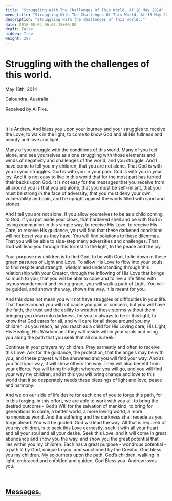 ```yaml
---
title: "Struggling With The Challenges Of This World. Af 18 May 2014"
menu_title: "Struggling With The Challenges Of This World. Af 18 May 2014"
description: "Struggling with the challenges of this world.."
date: 2016-05-04 06:03:18+00:00
draft: False
hidden: True
weight: 287
---
```

# Struggling with the challenges of this world.

May 18th, 2014

Caloundra, Australia.

Received by Al Fike.

 

It is Andrew. And bless you upon your journey and your struggles to receive the Love, to walk in the light, to come to know God and all His fullness and beauty and love and light.

Many of you struggle with the conditions of this world. Many of you feel alone, and see yourselves as alone struggling with those elements and winds of negativity and challenges of the world, and you struggle. And I have come to tell you my children, that you are not alone. That God is with you in your struggles. God is with you in your pain. God is with you in your joy. And it is not easy to live in this world that for the most part has turned their backs upon God. It is not easy for the messages that you receive from all around you is that you are alone, that you must be self-reliant, that you must be strong in the face of adversity, that you must deny your own vulnerability and pain, and be upright against the winds filled with sand and stones.

And I tell you are not alone. If you allow yourselves to be as a child coming to God, if you put aside your cloak, that hardened shell and be with God in loving communion in this simple way, to receive His Love, to receive His Care, to receive His guidance, you will find that these darkened conditions will not beset you as they have. You will find solutions to these dilemmas. That you will be able to side-step many adversities and challenges. That God will lead you through this forrest to the light, to the peace and the joy.

Your purpose my children is to find God, to be with God, to lie down in these green pastures of Light and Love. To allow His Love to flow into your souls, to find respite and strength, wisdom and understanding through this relationship with your Creator, through the inflowing of His Love that brings so much to you, that you will be able to cope and to live a life filled with joyous wonderment and loving grace, you will walk a path of Light. You will be guided, and shown the way, shown the way. It is meant for you.

And this does not mean you will not have struggles or difficulties in your life. That those around you will not cause you pain or concern, but you will have the faith, the trust and the ability to weather these storms without them bringing you down into darkness, for you to always to be in this light, to know that God cares for all, and will care for all those around you my children, as you reach, as you reach as a child for His Loving care, His Light, His Healing, His Wisdom and they will reside within your souls and bring you along the path that you seek that all souls seek.

Continue in your prayers my children. Pray earnestly and often to receive this Love. Ask for the guidance, the protection, that the angels may be with you, and these prayers will be answered and you will find your way. And as you find your way, it will show others the way. They will also benefit from your efforts. You will bring this light wherever you will go, and you will find your way my children, and in this you will bring change and love to this world that it so desperately needs these blessings of light and love, peace and harmony.

And we on our side of life desire for each one of you to forge this path, for in this forging, in this effort, we are able to work with you all, to bring the desired outcome - God’s Will for the salvation of mankind, to bring for generations to come, a better world, a more loving world, a more harmonious world. And the suffering and the darkness shall recede as you forge ahead. You will be guided. God will lead the way. All that is required of you my children, is to seek this Love earnestly, seek it with all your heart and all your soul and all your desire. Seek this Love, and it will come in great abundance and show you the way, and show you the great potential that lies within you my children. Each has a great purpose - wondrous potential - a path lit by God, unique to you, and sanctioned by the Creator. God bless you my children. My sojourners upon the path. God’s children, walking in light, embraced and enfolded and guided. God Bless you. Andrew loves you.

 

## [Messages.](/contemporary-messages/messages-sorted-year/contemporary-channelled-messages-from-spirit-year-2014/)
